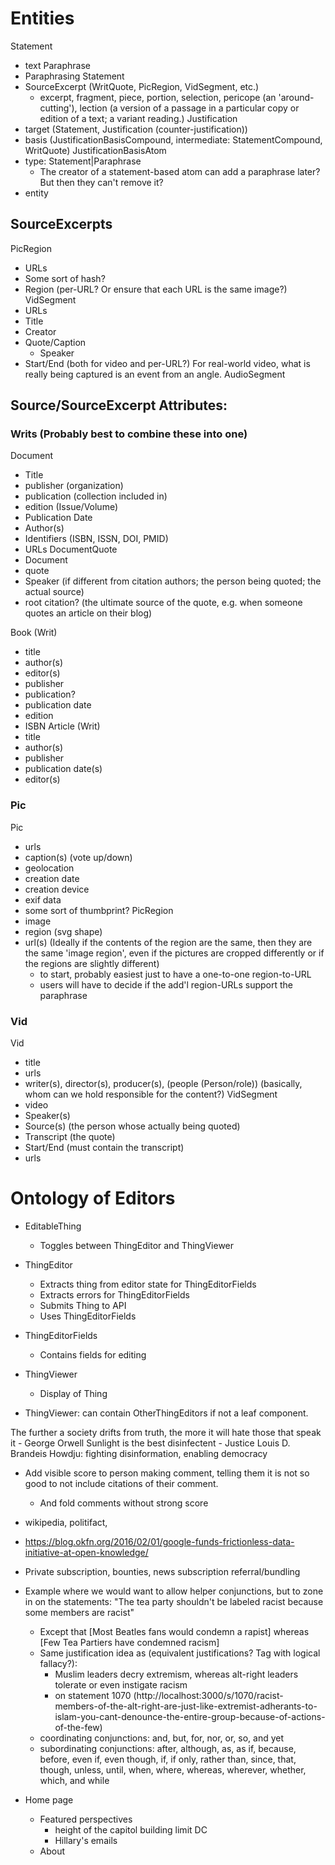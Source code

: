 # Entities
Statement
  - text
Paraphrase
  - Paraphrasing Statement
  - SourceExcerpt (WritQuote, PicRegion, VidSegment, etc.)
    - excerpt, fragment, piece, portion, selection, pericope (an 'around-cutting'), lection (a version of a passage in 
      a particular copy or edition of a text; a variant reading.)
Justification
  - target (Statement, Justification (counter-justification))
  - basis (JustificationBasisCompound<JustificationBasisAtom>, intermediate: StatementCompound, WritQuote)
JustificationBasisAtom
  - type: Statement|Paraphrase
    - The creator of a statement-based atom can add a paraphrase later?  But then they can't remove it?
  - entity

## SourceExcerpts
PicRegion
  - URLs
  - Some sort of hash?
  - Region (per-URL?  Or ensure that each URL is the same image?)
VidSegment
  - URLs
  - Title
  - Creator
  - Quote/Caption
    - Speaker
  - Start/End (both for video and per-URL?)  For real-world video, what is really being captured is an event from an angle.
AudioSegment

## Source/SourceExcerpt Attributes:

### Writs (Probably best to combine these into one)
Document
  - Title
  - publisher (organization)
  - publication (collection included in)
  - edition (Issue/Volume)
  - Publication Date
  - Author(s)
  - Identifiers (ISBN, ISSN, DOI, PMID)
  - URLs
DocumentQuote
  - Document
  - quote
  - Speaker (if different from citation authors; the person being quoted; the actual source)
  - root citation? (the ultimate source of the quote, e.g. when someone quotes an article on their blog)
  
Book (Writ)
  - title
  - author(s)
  - editor(s)
  - publisher
  - publication?
  - publication date
  - edition
  - ISBN
Article (Writ)
  - title
  - author(s)
  - publisher
  - publication date(s)
  - editor(s)

### Pic
Pic
  - urls
  - caption(s) (vote up/down)
  - geolocation
  - creation date
  - creation device
  - exif data
  - some sort of thumbprint?
PicRegion
  - image
  - region (svg shape)
  - url(s) (Ideally if the contents of the region are the same, then they are the same 'image region', even if the pictures are cropped differently
    or if the regions are slightly different)
    - to start, probably easiest just to have a one-to-one region-to-URL
    - users will have to decide if the add'l region-URLs support the paraphrase
  
### Vid
Vid
  - title
  - urls
  - writer(s), director(s), producer(s), (people (Person/role)) (basically, whom can we hold responsible for the content?)
VidSegment
  - video
  - Speaker(s)
  - Source(s) (the person whose actually being quoted)
  - Transcript (the quote)
  - Start/End (must contain the transcript)
  - urls



# Ontology of Editors
* EditableThing
  * Toggles between ThingEditor and ThingViewer
* ThingEditor
  * Extracts thing from editor state for ThingEditorFields
  * Extracts errors for ThingEditorFields
  * Submits Thing to API
  * Uses ThingEditorFields
* ThingEditorFields
  * Contains fields for editing
* ThingViewer
  * Display of Thing
  
* ThingViewer: can contain OtherThingEditors if not a leaf component.
  
  
The further a society drifts from truth, the more it will hate those that speak it - George Orwell
Sunlight is the best disinfectent - Justice Louis D. Brandeis
Howdju: fighting disinformation, enabling democracy


* Add visible score to person making comment, telling them it is not so good to not include citations of their comment.
  * And fold comments without strong score
* wikipedia, politifact, 
 * https://blog.okfn.org/2016/02/01/google-funds-frictionless-data-initiative-at-open-knowledge/
* Private subscription, bounties, news subscription referral/bundling


* Example where we would want to allow helper conjunctions, but to zone in on the statements:
  "The tea party shouldn't be labeled racist because some members are racist"
  * Except that [Most Beatles fans would condemn a rapist]
    whereas [Few Tea Partiers have condemned racism]
  * Same justification idea as (equivalent justifications? Tag with logical fallacy?):
    * Muslim leaders decry extremism, whereas alt-right leaders tolerate or even instigate racism
    * on statement 1070 (http://localhost:3000/s/1070/racist-members-of-the-alt-right-are-just-like-extremist-adherants-to-islam-you-cant-denounce-the-entire-group-because-of-actions-of-the-few)
  * coordinating conjunctions: and, but, for, nor, or, so, and yet
  * subordinating conjunctions: after, although, as, as if, because, before, even if, even though, if, if only, 
    rather than, since, that, though, unless, until, when, where, whereas, wherever, whether, which, and while
* Home page
  * Featured perspectives
    * height of the capitol building limit DC
    * Hillary's emails
  * About